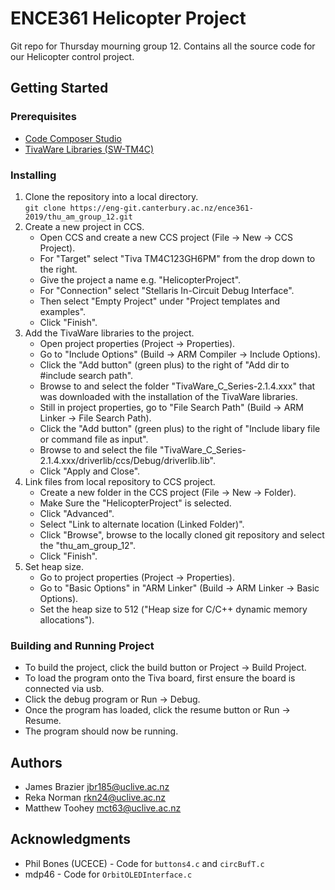 # ENCE361 Helicopter Project

Git repo for Thursday mourning group 12. Contains all the source code for our 
Helicopter control project.

## Getting Started

### Prerequisites 
- [Code Composer Studio](http://processors.wiki.ti.com/index.php/Download_CCS "CCS Download Page")
- [TivaWare Libraries (SW-TM4C)](http://software-dl.ti.com/tiva-c/SW-TM4C/latest/index_FDS.html "TivaWare Libraries")

### Installing
1. Clone the repository into a local directory.<br>
    `git clone https://eng-git.canterbury.ac.nz/ence361-2019/thu_am_group_12.git`
2. Create a new project in CCS.
    - Open CCS and create a new CCS project (File -> New -> CCS Project).
    - For "Target" select "Tiva TM4C123GH6PM" from the drop down to the right.
    - Give the project a name e.g. "HelicopterProject".
    - For "Connection" select "Stellaris In-Circuit Debug Interface".
    - Then select "Empty Project" under "Project templates and examples".
    - Click "Finish".
3. Add the TivaWare libraries to the project.
    - Open project properties (Project -> Properties).
    - Go to "Include Options" (Build -> ARM Compiler -> Include Options).
    - Click the "Add button" (green plus) to the right of "Add dir to #include search path".
    - Browse to and select the folder "TivaWare\_C\_Series-2.1.4.xxx" that was downloaded with the installation of the TivaWare libraries.
    - Still in project properties, go to "File Search Path" (Build -> ARM Linker -> File Search Path).
    - Click the "Add button" (green plus) to the right of "Include libary file or command file as input".
    - Browse to and select the file "TivaWare\_C\_Series-2.1.4.xxx/driverlib/ccs/Debug/driverlib.lib".
    - Click "Apply and Close".
4. Link files from local repository to CCS project.
    - Create a new folder in the CCS project (File -> New -> Folder).
    - Make Sure the "HelicopterProject" is selected.
    - Click "Advanced".
    - Select "Link to alternate location (Linked Folder)".
    - Click "Browse", browse to the locally cloned git repository and select the "thu\_am\_group_12".
    - Click "Finish".
5. Set heap size.
    - Go to project properties (Project -> Properties).
    - Go to "Basic Options" in "ARM Linker" (Build -> ARM Linker -> Basic Options).
    - Set the heap size to 512 ("Heap size for C/C++ dynamic memory allocations").

### Building and Running Project
- To build the project, click the build button or Project -> Build Project.
- To load the program onto the Tiva board, first ensure the board is connected via usb.
- Click the debug program or Run -> Debug.
- Once the program has loaded, click the resume button or Run -> Resume.
- The program should now be running.

## Authors
- James Brazier <jbr185@uclive.ac.nz>
- Reka Norman <rkn24@uclive.ac.nz>
- Matthew Toohey <mct63@uclive.ac.nz>

## Acknowledgments
- Phil Bones (UCECE) - Code for `buttons4.c` and `circBufT.c`
- mdp46 - Code for `OrbitOLEDInterface.c`